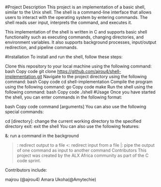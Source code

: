 #Project Description
This project is an implementation of a basic shell, similar to the Unix shell. The shell is a command-line interface that allows users to interact with the operating system by entering commands. The shell reads user input, interprets the command, and executes it.

This implementation of the shell is written in C and supports basic shell functionality such as executing commands, changing directories, and environment variables. It also supports background processes, input/output redirection, and pipeline commands.

#Installation
To install and run the shell, follow these steps:

Clone this repository to your local machine using the following command:
bash
Copy code
git clone https://github.com/ajrou4/shell-implementation.git
Navigate to the project directory using the following command:
bash
Copy code
cd shell-implementation
Compile the program using the following command:
go
Copy code
make
Run the shell using the following command:
bash
Copy code
./shell
#Usage
Once you have started the shell, you can enter commands in the following format:

bash
Copy code
command [arguments]
You can also use the following special commands:

cd [directory]: change the current working directory to the specified directory
exit: exit the shell
You can also use the following features:

&: run a command in the background
>: redirect output to a file
<: redirect input from a file
|: pipe the output of one command as input to another command
Contributors
This project was created by the ALX Africa community as part of the C code sprint.

Contributors include:

majrou (@ajrou4)
Amara Ukoha(@Amytechie)
